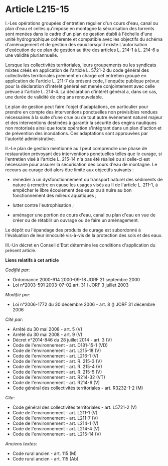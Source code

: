 # Article L215-15

I.-Les opérations groupées d'entretien régulier d'un cours d'eau, canal ou plan d'eau et celles qu'impose en montagne la
sécurisation des torrents sont menées dans le cadre d'un plan de gestion établi à l'échelle d'une unité hydrographique
cohérente et compatible avec les objectifs du schéma d'aménagement et de gestion des eaux lorsqu'il existe.L'autorisation
d'exécution de ce plan de gestion au titre des articles L. 214-1 à L. 214-6 a une validité pluriannuelle. 

Lorsque les collectivités territoriales, leurs groupements ou les syndicats mixtes créés en application de l'article L.
5721-2 du code général des collectivités territoriales prennent en charge cet entretien groupé en application de l'article L.
211-7 du présent code, l'enquête publique prévue pour la déclaration d'intérêt général est menée conjointement avec celle
prévue à l'article L. 214-4. La déclaration d'intérêt général a, dans ce cas, une durée de validité de cinq ans
renouvelable. 

Le plan de gestion peut faire l'objet d'adaptations, en particulier pour prendre en compte des interventions ponctuelles non
prévisibles rendues nécessaires à la suite d'une crue ou de tout autre événement naturel majeur et des interventions
destinées à garantir la sécurité des engins nautiques non motorisés ainsi que toute opération s'intégrant dans un plan
d'action et de prévention des inondations. Ces adaptations sont approuvées par l'autorité administrative. 

II.-Le plan de gestion mentionné au I peut comprendre une phase de restauration prévoyant des interventions ponctuelles
telles que le curage, si l'entretien visé à l'article L. 215-14 n'a pas été réalisé ou si celle-ci est nécessaire pour
assurer la sécurisation des cours d'eau de montagne. Le recours au curage doit alors être limité aux objectifs suivants :

- remédier à un dysfonctionnement du transport naturel des sédiments de nature à remettre en cause les usages visés au II de
l'article L. 211-1, à empêcher le libre écoulement des eaux ou à nuire au bon fonctionnement des milieux aquatiques ;

- lutter contre l'eutrophisation ;

- aménager une portion de cours d'eau, canal ou plan d'eau en vue de créer ou de rétablir un ouvrage ou de faire un
aménagement. 

Le dépôt ou l'épandage des produits de curage est subordonné à l'évaluation de leur innocuité vis-à-vis de la protection des
sols et des eaux. 

III.-Un décret en Conseil d'Etat détermine les conditions d'application du présent article.

**Liens relatifs à cet article**

_Codifié par_:

  - Ordonnance 2000-914 2000-09-18 JORF 21 septembre 2000
  - Loi n°2003-591 2003-07-02 art. 31 I JORF 3 juillet 2003

_Modifié par_:

  - Loi n°2006-1772 du 30 décembre 2006 - art. 8 () JORF 31 décembre 2006

_Cité par_:

  - Arrêté du 30 mai 2008 - art. 5 (V)
  - Arrêté du 30 mai 2008 - art. 9 (V)
  - Décret n°2014-846 du 28 juillet 2014 - art. 3 (V)
  - Code de l'environnement - art. D181-15-1 (VD)
  - Code de l'environnement - art. L215-18 (V)
  - Code de l'environnement - art. L216-1 (V)
  - Code de l'environnement - art. R. 215-3 (V)
  - Code de l'environnement - art. R. 215-4 (V)
  - Code de l'environnement - art. R. 215-5 (V)
  - Code de l'environnement - art. R214-32 (VT)
  - Code de l'environnement - art. R214-6 (V)
  - Code général des collectivités territoriales - art. R3232-1-2 (M)

_Cite_:

  - Code général des collectivités territoriales - art. L5721-2 (V)
  - Code de l'environnement - art. L211-1 (V)
  - Code de l'environnement - art. L211-7 (V)
  - Code de l'environnement - art. L214-1 (V)
  - Code de l'environnement - art. L214-4 (V)
  - Code de l'environnement - art. L215-14 (V)

_Anciens textes_:

  - Code rural ancien - art. 115 (M)
  - Code rural ancien - art. 115 (Ab)
